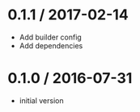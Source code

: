 # 0.1.1 / 2017-02-14

  * Add builder config
  * Add dependencies

# 0.1.0 / 2016-07-31

  * initial version
